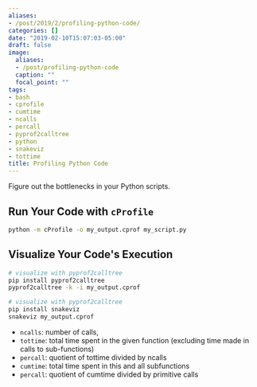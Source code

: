 ```yaml
---
aliases:
- /post/2019/2/profiling-python-code/
categories: []
date: "2019-02-10T15:07:03-05:00"
draft: false
image:
  aliases:
  - /post/profiling-python-code
  caption: ""
  focal_point: ""
tags:
- bash
- cprofile
- cumtime
- ncalls
- percall
- pyprof2calltree
- python
- snakeviz
- tottime
title: Profiling Python Code
---
```


Figure out the bottlenecks in your Python scripts.

<!--more-->

## Run Your Code with `cProfile`

```bash
python -m cProfile -o my_output.cprof my_script.py
```

## Visualize Your Code's Execution

```bash
# visualize with pyprof2calltree
pip install pyprof2calltree
pyprof2calltree -k -i my_output.cprof

# visualize with pyprof2calltree
pip install snakeviz
snakeviz my_output.cprof
```

- `ncalls`: number of calls,
- `tottime`: total time spent in the given function (excluding time made in calls to sub-functions)
- `percall`: quotient of tottime divided by ncalls
- `cumtime`: total time spent in this and all subfunctions
- `percall`: quotient of cumtime divided by primitive calls